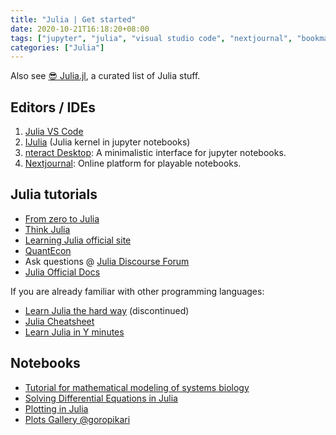 ```yaml
---
title: "Julia | Get started"
date: 2020-10-21T16:18:20+08:00
tags: ["jupyter", "julia", "visual studio code", "nextjournal", "bookmark"]
categories: ["Julia"]
---
```


Also see [😎 Julia.jl](https://github.com/svaksha/Julia.jl), a curated list of Julia stuff.

## Editors / IDEs

1. [Julia VS Code](https://www.julia-vscode.org/docs/dev/setup/)
1. [IJulia](https://github.com/JuliaLang/IJulia.jl) (Julia kernel in jupyter notebooks)
1. [nteract Desktop](https://nteract.io/): A minimalistic interface for jupyter notebooks.
1. [Nextjournal](https://nextjournal.com/): Online platform for playable notebooks.

## Julia tutorials
- [From zero to Julia](https://techytok.com/from-zero-to-julia/)
- [Think Julia](https://benlauwens.github.io/ThinkJulia.jl/latest/book.html)
- [Learning Julia official site](https://julialang.org/learning/)
- [QuantEcon](https://lectures.quantecon.org/jl/)
- Ask questions @ [Julia Discourse Forum](https://discourse.julialang.org/)
- [Julia Official Docs](https://docs.julialang.org/en/v1/index.html)

If you are already familiar with other programming languages:
- [Learn Julia the hard way](https://scls.gitbooks.io/ljthw/content/) (discontinued)
- [Julia Cheatsheet](https://juliadocs.github.io/Julia-Cheat-Sheet/)
- [Learn Julia in Y minutes](https://learnxinyminutes.com/docs/julia/)

## Notebooks

- [Tutorial for mathematical modeling of systems biology](https://github.com/NTUMitoLab/BEBI-5009/tree/main/julia)
- [Solving Differential Equations in Julia](https://github.com/sosiristseng/DiffEq)
- [Plotting in Julia](https://github.com/sosiristseng/JuliaPlots)
- [Plots Gallery @goropikari](https://goropikari.github.io/PlotsGallery.jl/)
